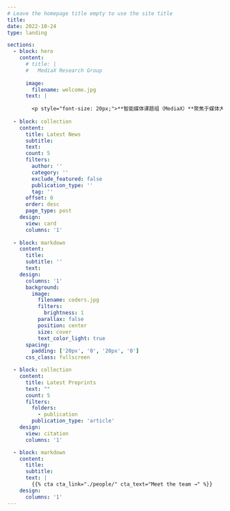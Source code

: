 ```yaml
---
# Leave the homepage title empty to use the site title
title:
date: 2022-10-24
type: landing

sections:
  - block: hero
    content:
      # title: |
      #   MediaX Research Group
        
      image:
        filename: welcome.jpg
      text: |
        
        <p style="font-size: 20px;">**智能媒体课题组（MediaX）**聚焦于媒体大模型领域的研究探索，研究方向涵盖了媒体感知与评估、视频处理与生成、3/4D 生成与呈现以及新媒体智作平台等重要研究方向。其中，媒体感知与评估方向致力于构建针对 UGC、PGC 和 AIGC 内容的多维感知智能媒体质量评估理论体系；视频处理与生成方向专注于实现 4K/8K 超高清内容的修复增强以及可控的生成与编辑技术研发；3/4D 生成与呈现方向着力攻关 GenAI 驱动下的沉浸式视频高效表征、压缩及实时交互呈现相关技术；新媒体智作平台方向则致力于打造多智能体协同的自动化内容制作引擎与人机交互编辑平台。通过对以上领域的探索，课题组以媒体大模型为中心，突破多模态内容生成、增强、评估与呈现等一系列关键技术，为高质量、高效率的媒体制作提供坚实的支撑。</p>
  
  - block: collection
    content:
      title: Latest News
      subtitle:
      text:
      count: 5
      filters:
        author: ''
        category: ''
        exclude_featured: false
        publication_type: ''
        tag: ''
      offset: 0
      order: desc
      page_type: post
    design:
      view: card
      columns: '1'
  
  - block: markdown
    content:
      title:
      subtitle: ''
      text:
    design:
      columns: '1'
      background:
        image: 
          filename: coders.jpg
          filters:
            brightness: 1
          parallax: false
          position: center
          size: cover
          text_color_light: true
      spacing:
        padding: ['20px', '0', '20px', '0']
      css_class: fullscreen

  - block: collection
    content:
      title: Latest Preprints
      text: ""
      count: 5
      filters:
        folders:
          - publication
        publication_type: 'article'
    design:
      view: citation
      columns: '1'

  - block: markdown
    content:
      title:
      subtitle:
      text: |
        {{% cta cta_link="./people/" cta_text="Meet the team →" %}}
    design:
      columns: '1'
---
```


